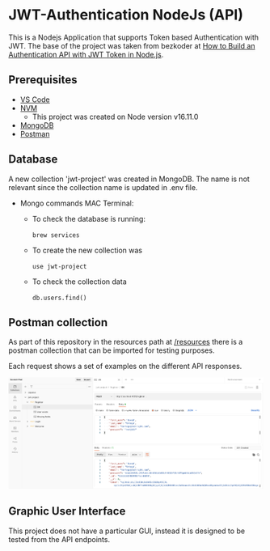 # JWT-Authentication NodeJs (API)

This is a Nodejs Application that supports Token based Authentication with JWT. The base of the project was taken from bezkoder at [How to Build an Authentication API with JWT Token in Node.js](https://www.section.io/engineering-education/how-to-build-authentication-api-with-jwt-token-in-nodejs/).

## Prerequisites

- [VS Code](https://code.visualstudio.com/)
- [NVM](https://github.com/nvm-sh/nvm)
    - This project was created on Node version v16.11.0
- [MongoDB](https://docs.mongodb.com/)
- [Postman](https://www.postman.com/)

## Database

A new collection 'jwt-project' was created in MongoDB. The name is not relevant since the collection name is updated in .env file.

- Mongo commands MAC Terminal:

    - To check the database is running:

        ```brew services```

    - To create the new collection was

        ```use jwt-project```

    - To check the collection data

        ```db.users.find()```   


## Postman collection

As part of this repository in the resources path at [/resources](https://gitlab.com/JavaJdo/capulus/-/tree/main/src/main/resources) there is a postman collection that can be imported for testing purposes.

Each request shows a set of examples on the different API responses.

![postman](/resources/postman.png)

## Graphic User Interface

This project does not have a particular GUI, instead it is designed to be tested from the API endpoints.